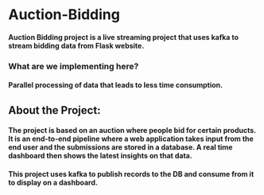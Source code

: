 # Auction-Bidding

#### Auction Bidding project is a live streaming project that uses kafka to stream bidding data from Flask website.

### What are we implementing here?
#### Parallel processing of data that leads to less time consumption.

## About the Project:
#### The project is based on an auction where people bid for certain products. It is an end-to-end pipeline where a web application takes input from the end user and the submissions are stored in a database. A real time dashboard then shows the latest insights on that data.

#### This project uses kafka to publish records to the DB and consume from it to display on a dashboard.
